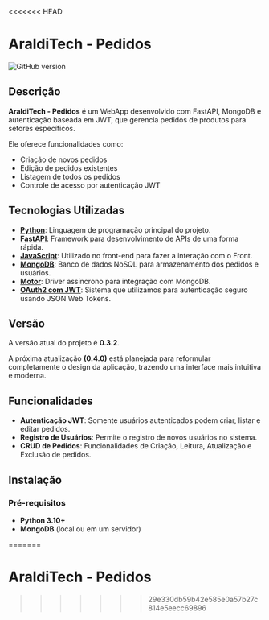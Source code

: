 <<<<<<< HEAD
# AraldiTech - Pedidos
![GitHub version](https://img.shields.io/badge/version-0.3.2-blue)


## Descrição

**AraldiTech - Pedidos** é um WebApp desenvolvido com FastAPI, MongoDB e autenticação baseada em JWT, que gerencia pedidos de produtos para setores específicos. 

Ele oferece funcionalidades como:
- Criação de novos pedidos
- Edição de pedidos existentes
- Listagem de todos os pedidos
- Controle de acesso por autenticação JWT

## Tecnologias Utilizadas

- **[Python](https://www.python.org/)**: Linguagem de programação principal do projeto.
- **[FastAPI](https://fastapi.tiangolo.com/)**: Framework para desenvolvimento de APIs de uma forma rápida.
- **[JavaScript](https://developer.mozilla.org/en-US/docs/Web/JavaScript)**: Utilizado no front-end para fazer a interação com o Front.
- **[MongoDB](https://www.mongodb.com/)**: Banco de dados NoSQL para armazenamento dos pedidos e usuários.
- **[Motor](https://motor.readthedocs.io/)**: Driver assíncrono para integração com MongoDB.
- **[OAuth2 com JWT](https://oauth.net/2/)**: Sistema que utilizamos para autenticação seguro usando JSON Web Tokens.

## Versão

A versão atual do projeto é **0.3.2**.

A próxima atualização **(0.4.0)** está planejada para reformular completamente o design da aplicação, trazendo uma interface mais intuitiva e moderna.

## Funcionalidades

- **Autenticação JWT**: Somente usuários autenticados podem criar, listar e editar pedidos.
- **Registro de Usuários**: Permite o registro de novos usuários no sistema.
- **CRUD de Pedidos**: Funcionalidades de Criação, Leitura, Atualização e Exclusão de pedidos.

## Instalação

### Pré-requisitos

- **Python 3.10+**
- **MongoDB** (local ou em um servidor)

=======
# AraldiTech - Pedidos
>>>>>>> 29e330db59b42e585e0a57b27c814e5eecc69896
